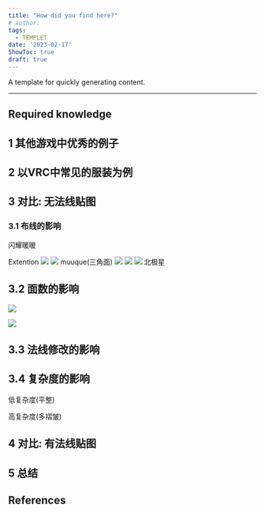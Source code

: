 ```yaml
---
title: "How did you find here?"
# author: 
tags:
  - TEMPLET
date: '2023-02-17'
ShowToc: true
draft: true
---
```

A template for quickly generating content.
<!--more-->

---

## Required knowledge

## 1 其他游戏中优秀的例子

## 2 以VRC中常见的服装为例

## 3 对比: 无法线贴图

### 3.1 布线的影响
闪耀暖暖

Extention
![](Pasted%20image%2020230217075700.png)
![](Pasted%20image%2020230217075829.png)
muuque(三角面)
![](Pasted%20image%2020230217080144.png)
![](Pasted%20image%2020230217080241.png)
![](Pasted%20image%2020230217080545.png)
北极星

## 3.2 面数的影响
![](Pasted%20image%2020230217080545.png)

![](Pasted%20image%2020230217081342.png)

## 3.3 法线修改的影响

## 3.4 复杂度的影响
低复杂度(平整)

高复杂度(多褶皱)

## 4 对比: 有法线贴图


## 5 总结

## References